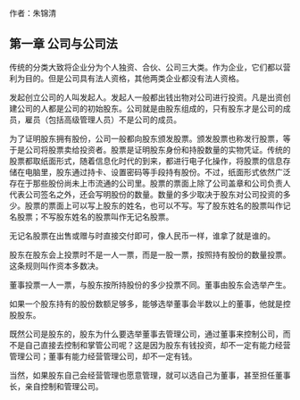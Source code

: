 作者：朱锦清

## 第一章 公司与公司法

传统的分类大致将企业分为个人独资、合伙、公司三大类。作为企业，它们都以营利为目的。但是公司具有法人资格，其他两类企业都没有法人资格。

发起创立公司的人叫发起人。发起人一般都出钱出物对公司进行投资。凡是出资创建公司的人都是公司的初始股东。公司就是由股东组成的，只有股东才是公司的成员，雇员（包括高级管理人员）不是公司的成员。

为了证明股东拥有股份，公司一般都向股东颁发股票。颁发股票也称发行股票，等于是公司将股票卖给投资者。股票是证明股东身份和持股数量的实物凭证。传统的股票都取纸面形式，随着信息化时代的到来，都进行电子化操作，将股票的信息存储在电脑里，股东通过持卡、设置密码等手段持有股份。不过，纸面形式依然广泛存在于那些股份尚未上市流通的公司里。股票的票面上除了公司盖章和公司负责人代表公司签名之外，还会写明股份的数量。数量的多少取决于股东对公司投资的多少。股票的票面上可以写上股东的姓名，也可以不写。写了股东姓名的股票叫作记名股票；不写股东姓名的股票叫作无记名股票。

无记名股票在出售或赠与时直接交付即可，像人民币一样，谁拿了就是谁的。

股东在股东会上投票时不是一人一票，而是一股一票，按照持有股份的数量投票。这条规则叫作资本多数决。

董事投票一人一票，与股东按所持股份的多少投票不同。董事由股东会选举产生。

如果一个股东持有的股份数额足够多，能够选举董事会半数以上的董事，他就是控股股东。

既然公司是股东的，股东为什么要选举董事去管理公司，通过董事来控制公司，而不是自己直接去控制和掌管公司呢？这是因为股东有钱投资，却不一定有能力经营管理公司；董事有能力经营管理公司，却不一定有钱。

当然，如果股东自己会经营管理也愿意管理，就可以选自己为董事，甚至担任董事长，亲自控制和管理公司。